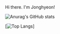 Hi there. I'm Jonghyeon!

![Anurag's GitHub stats](https://github-readme-stats.vercel.app/api?username=jonghyeon95&show_icons=true&theme=radical)

[![Top Langs](https://github-readme-stats.vercel.app/api/top-langs/?username=jonghyeon95&langs_count=10&layout=compact&theme=dark)]


